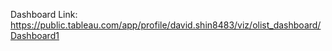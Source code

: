 
Dashboard Link: https://public.tableau.com/app/profile/david.shin8483/viz/olist_dashboard/Dashboard1
